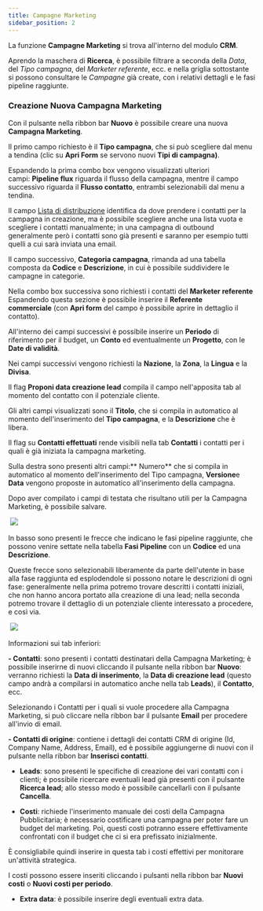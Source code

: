 ```yaml
---
title: Campagne Marketing
sidebar_position: 2
---
```


La funzione **Campagne Marketing** si trova all'interno del modulo **CRM**.

Aprendo la maschera di **Ricerca**, è possibile filtrare a seconda della *Data*, del *Tipo campagna*, del *Marketer referente*, ecc. e nella griglia sottostante si possono consultare le *Campagne* già create, con i relativi dettagli e le fasi pipeline raggiunte.

### Creazione Nuova Campagna Marketing

Con il pulsante nella ribbon bar **Nuovo** è possibile creare una nuova **Campagna Marketing**.

Il primo campo richiesto è il **Tipo campagna**, che si può scegliere dal menu a tendina (clic su **Apri Form** se servono nuovi **Tipi di campagna)**.

Espandendo la prima combo box vengono visualizzati ulteriori campi: **Pipeline flux** riguarda il flusso della campagna, mentre il campo successivo riguarda il **Flusso contatto**, entrambi selezionabili dal menu a tendina.

Il campo [Lista di distribuzione](/docs/crm/budget-marketing-automation/distribution-list/distribution-list-intro) identifica da dove prendere i contatti per la campagna in creazione, ma è possibile scegliere anche una lista vuota e scegliere i contatti manualmente; in una campagna di outbound generalmente però i contatti sono già presenti e saranno per esempio tutti quelli a cui sarà inviata una email.

Il campo successivo, **Categoria campagna**, rimanda ad una tabella composta da **Codice** e **Descrizione**, in cui è possibile suddividere le campagne in categorie.

Nella combo box successiva sono richiesti i contatti del **Marketer referente** Espandendo questa sezione è possibile inserire il **Referente commerciale** (con **Apri form** del campo è possibile aprire in dettaglio il contatto).

All'interno dei campi successivi è possibile inserire un **Periodo** di riferimento per il budget, un **Conto** ed eventualmente un **Progetto**, con le **Date di validità**.

Nei campi successivi vengono richiesti la **Nazione**, la **Zona**, la **Lingua** e la **Divisa**.

Il flag **Proponi data creazione lead** compila il campo nell'apposita tab al momento del contatto con il potenziale cliente.

Gli altri campi visualizzati sono il **Titolo**, che si compila in automatico al momento dell'inserimento del **Tipo campagna**, e la **Descrizione** che è libera.

Il flag su **Contatti effettuati** rende visibili nella tab **Contatti** i contatti per i quali è già iniziata la campagna marketing.

Sulla destra sono presenti altri campi:** Numero** che si compila in automatico al momento dell'inserimento del Tipo campagna, **Versione**e **Data** vengono proposte in automatico all'inserimento della campagna.

Dopo aver compilato i campi di testata che risultano utili per la Campagna Marketing, è possibile salvare.

 ![](/img/it-it/applications/crm/budget-marketing-automation/image04.png)

In basso sono presenti le frecce che indicano le fasi pipeline raggiunte, che possono venire settate nella tabella **Fasi Pipeline** con un **Codice** ed una **Descrizione**.

Queste frecce sono selezionabili liberamente da parte dell'utente in base alla fase raggiunta ed esplodendole si possono notare le descrizioni di ogni fase: generalmente nella prima potremo trovare descritti i contatti iniziali, che non hanno ancora portato alla creazione di una lead; nella seconda potremo trovare il dettaglio di un potenziale cliente interessato a procedere, e così via. 

 ![](/img/it-it/applications/crm/budget-marketing-automation/image05.png)

Informazioni sui tab inferiori: 

**- Contatti**: sono presenti i contatti destinatari della Campagna Marketing; è possibile inserirne di nuovi cliccando il pulsante nella ribbon bar **Nuovo**: verranno richiesti la **Data di inserimento**, la **Data di creazione lead** (questo campo andrà a compilarsi in automatico anche nella tab **Leads**), il **Contatto**, ecc.

Selezionando i Contatti per i quali si vuole procedere alla Campagna Marketing, si può cliccare nella ribbon bar il pulsante **Email** per procedere all'invio di email.

**- Contatti di origine**: contiene i dettagli dei contatti CRM di origine (Id, Company Name, Address, Email), ed è possibile aggiungerne di nuovi con il pulsante nella ribbon bar **Inserisci contatti**.

- **Leads**: sono presenti le specifiche di creazione dei vari contatti con i clienti; è possibile ricercare eventuali lead già presenti con il pulsante **Ricerca lead**; allo stesso modo è possibile cancellarli con il pulsante **Cancella**. 

- **Costi**: richiede l'inserimento manuale dei costi della Campagna Pubblicitaria; è necessario costificare una campagna per poter fare un budget del marketing. Poi, questi costi potranno essere effettivamente confrontati con il budget che ci si era prefissato inizialmente.

È consigliabile quindi inserire in questa tab i costi effettivi per monitorare un'attività strategica.

I costi possono essere inseriti cliccando i pulsanti nella ribbon bar **Nuovi costi** o **Nuovi costi per periodo**.

- **Extra data**: è possibile inserire degli eventuali extra data.
